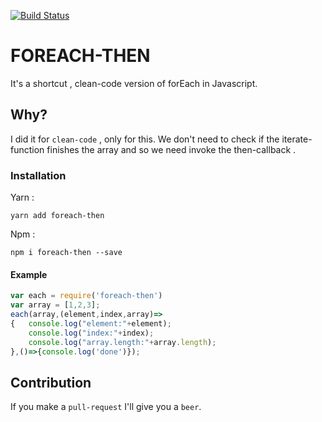 
[![Build Status](https://travis-ci.org/rokity/foreach-then.svg?branch=master)](https://travis-ci.org/rokity/foreach-then)

# FOREACH-THEN

It's a shortcut , clean-code version of forEach in Javascript.

## Why?

I did it for `clean-code` , only for this.
We don't need to check if the iterate-function finishes the array and so we need invoke the then-callback .

### Installation

Yarn :
```
yarn add foreach-then
```
Npm :
```
npm i foreach-then --save
```

#### Example 
```javascript
var each = require('foreach-then')
var array = [1,2,3];
each(array,(element,index,array)=>
{   console.log("element:"+element);
    console.log("index:"+index);
    console.log("array.length:"+array.length);
},()=>{console.log('done')});
```

## Contribution

If you make a `pull-request` I'll give you a `beer`. 

